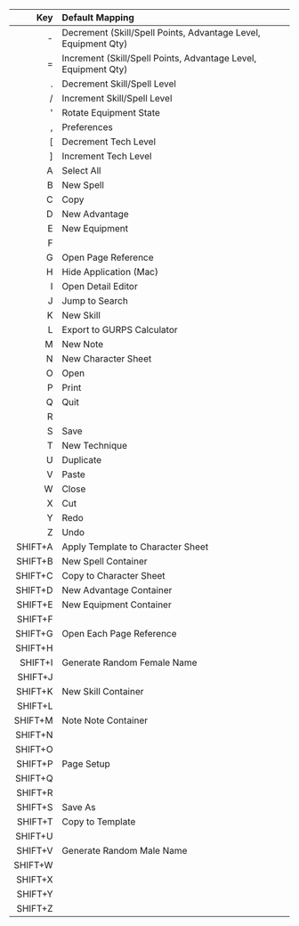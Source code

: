 
| Key | Default Mapping |
| ---: | :--- |
| - | Decrement (Skill/Spell Points, Advantage Level, Equipment Qty) |
| = | Increment (Skill/Spell Points, Advantage Level, Equipment Qty) |
| . | Decrement Skill/Spell Level |
| / | Increment Skill/Spell Level |
| ' | Rotate Equipment State |
| , | Preferences |
| [ | Decrement Tech Level |
| ] | Increment Tech Level |
| A | Select All |
| B | New Spell |
| C | Copy |
| D | New Advantage |
| E | New Equipment |
| F | |
| G | Open Page Reference |
| H | Hide Application (Mac) |
| I | Open Detail Editor |
| J | Jump to Search |
| K | New Skill |
| L | Export to GURPS Calculator |
| M | New Note |
| N | New Character Sheet |
| O | Open |
| P | Print |
| Q | Quit |
| R | |
| S | Save |
| T | New Technique |
| U | Duplicate |
| V | Paste |
| W | Close |
| X | Cut |
| Y | Redo |
| Z | Undo |
| SHIFT+A | Apply Template to Character Sheet |
| SHIFT+B | New Spell Container |
| SHIFT+C | Copy to Character Sheet |
| SHIFT+D | New Advantage Container |
| SHIFT+E | New Equipment Container |
| SHIFT+F | |
| SHIFT+G | Open Each Page Reference |
| SHIFT+H | |
| SHIFT+I | Generate Random Female Name |
| SHIFT+J | |
| SHIFT+K | New Skill Container |
| SHIFT+L | |
| SHIFT+M | Note Note Container |
| SHIFT+N | |
| SHIFT+O | |
| SHIFT+P | Page Setup |
| SHIFT+Q | |
| SHIFT+R | |
| SHIFT+S | Save As |
| SHIFT+T | Copy to Template |
| SHIFT+U | |
| SHIFT+V | Generate Random Male Name |
| SHIFT+W | |
| SHIFT+X | |
| SHIFT+Y | |
| SHIFT+Z | |
